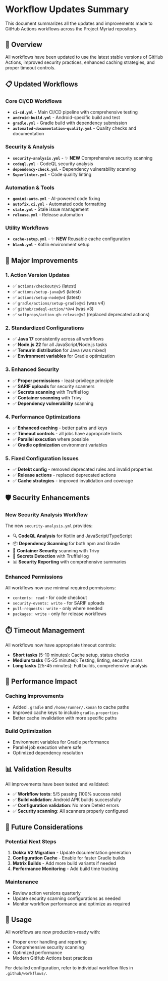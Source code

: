 # Workflow Updates Summary

This document summarizes all the updates and improvements made to GitHub Actions workflows across the Project Myriad repository.

## 🎯 Overview

All workflows have been updated to use the latest stable versions of GitHub Actions, improved security practices, enhanced caching strategies, and proper timeout controls.

## 📋 Updated Workflows

### Core CI/CD Workflows
- **`ci-cd.yml`** - Main CI/CD pipeline with comprehensive testing
- **`android-build.yml`** - Android-specific build and test
- **`gradle.yml`** - Gradle build with dependency submission
- **`automated-documentation-quality.yml`** - Quality checks and documentation

### Security & Analysis
- **`security-analysis.yml`** - ✨ **NEW** Comprehensive security scanning
- **`codeql.yml`** - CodeQL security analysis
- **`dependency-check.yml`** - Dependency vulnerability scanning
- **`Superlinter.yml`** - Code quality linting

### Automation & Tools
- **`gemini-auto.yml`** - AI-powered code fixing
- **`autofix.ci.yml`** - Automated code formatting
- **`stale.yml`** - Stale issue management
- **`release.yml`** - Release automation

### Utility Workflows
- **`cache-setup.yml`** - ✨ **NEW** Reusable cache configuration
- **`blank.yml`** - Kotlin environment setup

## 🔧 Major Improvements

### 1. Action Version Updates
- ✅ `actions/checkout@v5` (latest)
- ✅ `actions/setup-java@v5` (latest)
- ✅ `actions/setup-node@v4` (latest)
- ✅ `gradle/actions/setup-gradle@v5` (was v4)
- ✅ `github/codeql-action/*@v4` (was v3)
- ✅ `softprops/action-gh-release@v2` (replaced deprecated actions)

### 2. Standardized Configurations
- ✅ **Java 17** consistently across all workflows
- ✅ **Node.js 22** for all JavaScript/Node.js tasks
- ✅ **Temurin distribution** for Java (was mixed)
- ✅ **Environment variables** for Gradle optimization

### 3. Enhanced Security
- ✅ **Proper permissions** - least-privilege principle
- ✅ **SARIF uploads** for security scanners
- ✅ **Secrets scanning** with TruffleHog
- ✅ **Container scanning** with Trivy
- ✅ **Dependency vulnerability** scanning

### 4. Performance Optimizations
- ✅ **Enhanced caching** - better paths and keys
- ✅ **Timeout controls** - all jobs have appropriate limits
- ✅ **Parallel execution** where possible
- ✅ **Gradle optimization** environment variables

### 5. Fixed Configuration Issues
- ✅ **Detekt config** - removed deprecated rules and invalid properties
- ✅ **Release actions** - replaced deprecated actions
- ✅ **Cache strategies** - improved invalidation and coverage

## 🛡️ Security Enhancements

### New Security Analysis Workflow
The new `security-analysis.yml` provides:
- 🔍 **CodeQL Analysis** for Kotlin and JavaScript/TypeScript
- 📦 **Dependency Scanning** for both npm and Gradle
- 🐳 **Container Security** scanning with Trivy
- 🔐 **Secrets Detection** with TruffleHog
- 📊 **Security Reporting** with comprehensive summaries

### Enhanced Permissions
All workflows now use minimal required permissions:
- `contents: read` - for code checkout
- `security-events: write` - for SARIF uploads
- `pull-requests: write` - only where needed
- `packages: write` - only for release workflows

## ⏱️ Timeout Management

All workflows now have appropriate timeout controls:
- **Short tasks** (5-10 minutes): Cache setup, status checks
- **Medium tasks** (15-25 minutes): Testing, linting, security scans
- **Long tasks** (25-45 minutes): Full builds, comprehensive analysis

## 🚀 Performance Impact

### Caching Improvements
- Added `.gradle` and `/home/runner/.konan` to cache paths
- Improved cache keys to include `gradle.properties`
- Better cache invalidation with more specific paths

### Build Optimization
- Environment variables for Gradle performance
- Parallel job execution where safe
- Optimized dependency resolution

## 📊 Validation Results

All improvements have been tested and validated:
- ✅ **Workflow tests**: 5/5 passing (100% success rate)
- ✅ **Build validation**: Android APK builds successfully
- ✅ **Configuration validation**: No more Detekt errors
- ✅ **Security scanning**: All scanners properly configured

## 🔮 Future Considerations

### Potential Next Steps
1. **Dokka V2 Migration** - Update documentation generation
2. **Configuration Cache** - Enable for faster Gradle builds
3. **Matrix Builds** - Add more build variants if needed
4. **Performance Monitoring** - Add build time tracking

### Maintenance
- Review action versions quarterly
- Update security scanning configurations as needed
- Monitor workflow performance and optimize as required

## 📖 Usage

All workflows are now production-ready with:
- Proper error handling and reporting
- Comprehensive security scanning
- Optimized performance
- Modern GitHub Actions best practices

For detailed configuration, refer to individual workflow files in `.github/workflows/`.